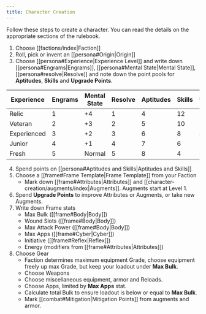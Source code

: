 ```yaml
---
title: Character Creation
---
```

Follow these steps to create a character. You can read the details on the appropriate sections of the rulebook.

1. Choose [[factions/index|Faction]]
2. Roll, pick or invent an [[persona#Origin|Origin]]
3. Choose [[persona#Experience|Experience Level]] and write down [[persona#Engrams|Engrams]], [[persona#Mental State|Mental State]], [[persona#resolve|Resolve]] and note down the point pools for **Aptitudes**, **Skills** and **Upgrade Points**.

| Experience  | Engrams | Mental State | Resolve | Aptitudes | Skills | Upgrades |
| ----------- | ------- | ------------ | ------- | --------- | ------ | -------- |
| Relic       | 1       | +4           | 1       | 4         | 12     | 8        |
| Veteran     | 2       | +3           | 2       | 5         | 10     | 6        |
| Experienced | 3       | +2           | 3       | 6         | 8      | 4        |
| Junior      | 4       | +1           | 4       | 7         | 6      | 2        |
| Fresh       | 5       | Normal       | 5       | 8         | 4      | 0        |

4. Spend points on [[persona#Aptitudes and Skills|Aptitudes and Skills]]
5. Choose a [[frame#Frame Template|Frame Template]] from your Faction
	- Mark down [[frame#Attributes|Attributes]] and [[character-creation/augments/index|Augments]]. Augments start at Level 1.
6. Spend **Upgrade Points** to improve Attributes or Augments, or take new Augments.
7. Write down Frame stats
	- Max Bulk ([[frame#Body|Body]])
	- Wound Slots ([[frame#Body|Body]])
	- Max Attack Power ([[frame#Body|Body]])
	- Max Apps ([[frame#Cyber|Cyber]]) 
	- Initiative ([[frame#Reflex|Reflex]])
	- Energy (modifiers from [[frame#Attributes|Attributes]])
8. Choose Gear
	- Faction determines maximum equipment Grade, choose equipment freely up max Grade, but keep your loadout under **Max Bulk**.
	- Choose Weapons
	- Choose miscellaneous equipment, armor and Reloads.
	- Choose Apps, limited by **Max Apps** stat.
	- Calculate total Bulk to ensure loadout is below or equal to **Max Bulk**.
	- Mark [[combat#Mitigation|Mitigation Points]] from augments and armor.
